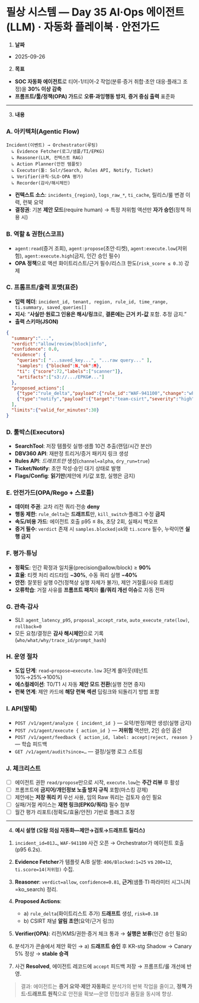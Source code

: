 # 필상 시스템 — Day 35 AI·Ops 에이전트(LLM) · 자동화 플레이북 · 안전가드

1. **날짜**

* 2025-09-26

2. **목표**

* **SOC 자동화 에이전트**로 티어-1/티어-2 작업(분류·증거 취합·초안 대응·플래그 조정)을 **30% 이상 감축**
* **프롬프트/툴/정책(OPA) 가드**로 **오류·과잉행동 방지**, **증거 중심 출력** 표준화

---

3. **내용**

### A. 아키텍처(Agentic Flow)

```
Incident(이벤트) → Orchestrator(루팅)
  ↳ Evidence Fetcher(로그/샘플/TI/EPKG)
  ↳ Reasoner(LLM, 컨텍스트 RAG)
  ↳ Action Planner(안전 템플릿)
  ↳ Executor(툴: Solr/Search, Rules API, Notify, Ticket)
  ↳ Verifier(규칙·SLO·OPA 평가)
  ↳ Recorder(감사/해시체인)
```

* **컨텍스트 소스**: `incidents_{region}`, `logs_raw_*`, `ti_cache`, 릴리스/룰 변경 이력, 런북 요약
* **결정권**: 기본 **제안 모드**(require human) → 특정 저위험 액션만 **자가 승인**(정책 허용 시)

### B. 역할 & 권한(스코프)

* `agent:read`(증거 조회), `agent:propose`(초안·티켓), `agent:execute.low`(저위험), `agent:execute.high`(금지, 인간 승인 필수)
* **OPA 정책**으로 액션 화이트리스트/근거 필수/리스크 한도(`risk_score ≤ 0.3`) 강제

### C. 프롬프트/출력 포맷(표준)

* **입력 헤더**: `incident_id, tenant, region, rule_id, time_range, ti.summary, saved_queries[]`
* **지시**: “**사실만**·**원로그 인용은 해시/링크**로, **결론에는 근거 키-값** 포함. 추정 금지.”
* **출력 스키마(JSON)**

```json
{
  "summary":"...",
  "verdict":"allow|review|block|info",
  "confidence": 0.0,
  "evidence": {
    "queries":[ "...saved_key...", "...raw query..." ],
    "samples": {"blocked":N,"ok":M},
    "ti": {"score":72,"labels":["scanner"]},
    "artifacts":["s3://.../EPKG#..."]
  },
  "proposed_actions":[
    {"type":"rule_delta","payload":{"rule_id":"WAF-941100","change":"whitelist:param_sig=ko_search"}, "risk":0.18},
    {"type":"notify","payload":{"target":"team-csirt","severity":"high"}, "risk":0.05}
  ],
  "limits":{"valid_for_minutes":30}
}
```

### D. 툴박스(Executors)

* **SearchTool**: 저장 템플릿 실행·샘플 10건 추출(랜덤/시간 분산)
* **DBV360 API**: 재판정 트리거/증거 패키지 링크 생성
* **Rules API**: *드래프트만* 생성(`channel=alpha`, `dry_run=true`)
* **Ticket/Notify**: 초안 작성·승인 대기 상태로 발행
* **Flags/Config**: **읽기만**(제안에 키/값 포함, 실행은 금지)

### E. 안전가드(OPA/Rego + 스로틀)

* **데이터 주권**: 교차 리전 쿼리·전송 **deny**
* **행동 제한**: `rule_delta`는 **드래프트**만, `kill_switch`·플래그 수정 **금지**
* **속도/비용 가드**: 에이전트 호출 p95 ≤ 8s, 초당 2회, 실패시 백오프
* **증거 필수**: `verdict` 존재 시 `samples.blocked|ok`와 `ti.score` 필수, 누락이면 **실행 금지**

### F. 평가·튜닝

* **정확도**: 인간 확정과 일치율(precision@allow/block) ≥ **90%**
* **효율**: 티켓 처리 리드타임 **−30%**, 수동 쿼리 실행 **−40%**
* **안전**: 잘못된 실행 0건(정책상 실행 자체가 불가), 제안 거절률/사유 트래킹
* **오류학습**: 거절 사유를 **프롬프트 패치**와 **룰/쿼리 개선 이슈**로 자동 전파

### G. 관측·감사

* SLI: `agent_latency_p95`, `proposal_accept_rate`, `auto_execute_rate(low)`, `rollback=0`
* 모든 요청/결정은 **감사 해시체인**으로 기록(`who/what/why/trace_id/prompt_hash`)

### H. 운영 절차

* **도입 단계**: `read→propose→execute.low` 3단계 롤아웃(테넌트 10%→25%→100%)
* **에스컬레이션**: T0/T1 시 자동 **제안 모드 전환**(실행 전면 중지)
* **런북 연계**: 제안 카드에 **해당 런북 섹션** 딥링크와 되돌리기 방법 포함

### I. API(발췌)

* `POST /v1/agent/analyze { incident_id }` — 요약/판정/제안 생성(실행 금지)
* `POST /v1/agent/execute { action_id }` — **저위험** 액션만, 2인 승인 옵션
* `POST /v1/agent/feedback { action_id, label: accept|reject, reason }` — 학습 피드백
* `GET /v1/agent/audit?since=…` — 결정/실행 로그 스트림

### J. 체크리스트

* [ ] 에이전트 권한 `read/propose`만으로 시작, `execute.low`는 **주간 리뷰** 후 활성
* [ ] 프롬프트에 **금지어/개인정보 노출 방지 규칙** 포함(마스킹 강제)
* [ ] 제안에는 **저장 쿼리 키** 우선 사용, 임의 Raw 쿼리는 검토자 승인 필요
* [ ] 실패/거절 케이스는 **재현 링크(EPKG/쿼리)** 필수 첨부
* [ ] 월간 평가 리포트(정확도/효율/안전) 기반로 플래그 조정

---

4. **예시 설명 (오탐 의심 자동화—제안→검토→드래프트 릴리스)**

1) `incident_id=01J…`, `WAF-941100` 사건 오픈 → Orchestrator가 에이전트 호출(p95 6.2s).
2) **Evidence Fetcher**가 템플릿 A/B 실행: `406/Blocked:1=25` vs `200=12`, `ti.score=14(저위험)` 수집.
3) **Reasoner**: `verdict=allow`, `confidence=0.81`, **근거**(샘플·TI·파라미터 시그니처=ko_search) 정리.
4) **Proposed Actions**:

   * a) `rule_delta`(화이트리스트 추가) **드래프트** 생성, `risk=0.18`
   * b) CSIRT 채널 **알림 초안**(요약/근거 링크)
5) **Verifier(OPA)**: 리전/KMS/권한·증거 체크 통과 → **실행은 보류**(인간 승인 필요)
6) 분석가가 콘솔에서 제안 확인 → a) **드래프트 승인** 후 KR-stg Shadow → Canary 5% 정상 → **stable 승격**
7) 사건 **Resolved**, 에이전트 레코드에 `accept` 피드백 저장 → 프롬프트/룰 개선에 반영.

> 결과: 에이전트는 **증거 요약·제안 자동화**로 분석가의 반복 작업을 줄이고, **정책 가드·드래프트 원칙**으로 안전을 확보—운영 민첩성과 품질을 동시에 향상.
